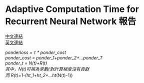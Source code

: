 # Adaptive Computation Time for Recurrent Neural Network 報告

[中文連結](https://toonnyy8.github.io/PPT/Adaptive-Computation-Time-for-Recurrent-Neural-Networks/index.html)  
[英文連結](https://toonnyy8.github.io/PPT/Adaptive-Computation-Time-for-Recurrent-Neural-Networks/index-en.html)

ponder*loss = τ \* ponder_cost  
ponder_cost = ponder_1+ponder_2+...ponder_T  
ponder_t = N(t)+R(t)  
其中，N(t)可視為常數(對計算梯度沒有貢獻  
而 R(t)=1-(ht_1+ht_2+...ht*(N(t)-1))
